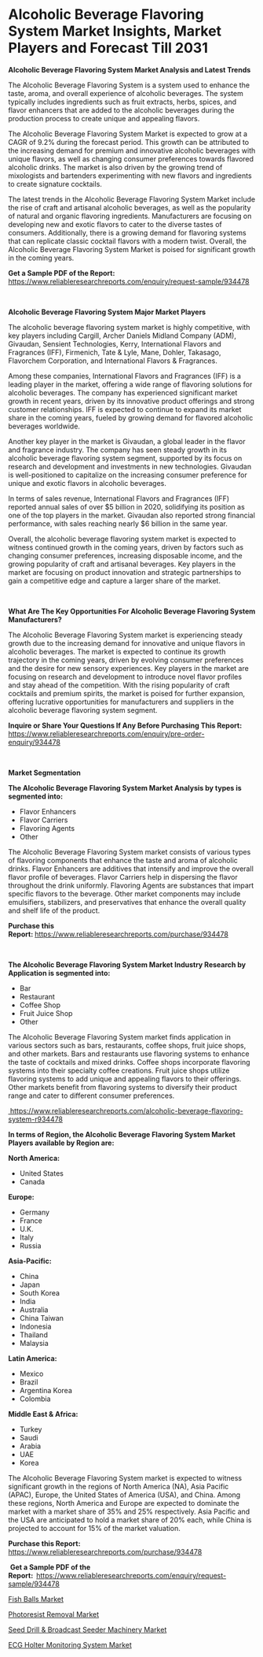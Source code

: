 <p><h1>Alcoholic Beverage Flavoring System Market Insights, Market Players and Forecast Till 2031</h1></p><p><strong>Alcoholic Beverage Flavoring System Market Analysis and Latest Trends</strong></p>
<p><p>The Alcoholic Beverage Flavoring System is a system used to enhance the taste, aroma, and overall experience of alcoholic beverages. The system typically includes ingredients such as fruit extracts, herbs, spices, and flavor enhancers that are added to the alcoholic beverages during the production process to create unique and appealing flavors.</p><p>The Alcoholic Beverage Flavoring System Market is expected to grow at a CAGR of 9.2% during the forecast period. This growth can be attributed to the increasing demand for premium and innovative alcoholic beverages with unique flavors, as well as changing consumer preferences towards flavored alcoholic drinks. The market is also driven by the growing trend of mixologists and bartenders experimenting with new flavors and ingredients to create signature cocktails.</p><p>The latest trends in the Alcoholic Beverage Flavoring System Market include the rise of craft and artisanal alcoholic beverages, as well as the popularity of natural and organic flavoring ingredients. Manufacturers are focusing on developing new and exotic flavors to cater to the diverse tastes of consumers. Additionally, there is a growing demand for flavoring systems that can replicate classic cocktail flavors with a modern twist. Overall, the Alcoholic Beverage Flavoring System Market is poised for significant growth in the coming years.</p></p>
<p><strong>Get a Sample PDF of the Report:&nbsp;</strong> <a href="https://www.reliableresearchreports.com/enquiry/request-sample/934478">https://www.reliableresearchreports.com/enquiry/request-sample/934478</a></p>
<p>&nbsp;</p>
<p><strong>Alcoholic Beverage Flavoring System Major Market Players</strong></p>
<p><p>The alcoholic beverage flavoring system market is highly competitive, with key players including Cargill, Archer Daniels Midland Company (ADM), Givaudan, Sensient Technologies, Kerry, International Flavors and Fragrances (IFF), Firmenich, Tate & Lyle, Mane, Dohler, Takasago, Flavorchem Corporation, and International Flavors & Fragrances.</p><p>Among these companies, International Flavors and Fragrances (IFF) is a leading player in the market, offering a wide range of flavoring solutions for alcoholic beverages. The company has experienced significant market growth in recent years, driven by its innovative product offerings and strong customer relationships. IFF is expected to continue to expand its market share in the coming years, fueled by growing demand for flavored alcoholic beverages worldwide.</p><p>Another key player in the market is Givaudan, a global leader in the flavor and fragrance industry. The company has seen steady growth in its alcoholic beverage flavoring system segment, supported by its focus on research and development and investments in new technologies. Givaudan is well-positioned to capitalize on the increasing consumer preference for unique and exotic flavors in alcoholic beverages.</p><p>In terms of sales revenue, International Flavors and Fragrances (IFF) reported annual sales of over $5 billion in 2020, solidifying its position as one of the top players in the market. Givaudan also reported strong financial performance, with sales reaching nearly $6 billion in the same year.</p><p>Overall, the alcoholic beverage flavoring system market is expected to witness continued growth in the coming years, driven by factors such as changing consumer preferences, increasing disposable income, and the growing popularity of craft and artisanal beverages. Key players in the market are focusing on product innovation and strategic partnerships to gain a competitive edge and capture a larger share of the market.</p></p>
<p>&nbsp;</p>
<p><strong>What Are The Key Opportunities For Alcoholic Beverage Flavoring System Manufacturers?</strong></p>
<p><p>The Alcoholic Beverage Flavoring System market is experiencing steady growth due to the increasing demand for innovative and unique flavors in alcoholic beverages. The market is expected to continue its growth trajectory in the coming years, driven by evolving consumer preferences and the desire for new sensory experiences. Key players in the market are focusing on research and development to introduce novel flavor profiles and stay ahead of the competition. With the rising popularity of craft cocktails and premium spirits, the market is poised for further expansion, offering lucrative opportunities for manufacturers and suppliers in the alcoholic beverage flavoring system segment.</p></p>
<p><strong>Inquire or Share Your Questions If Any Before Purchasing This Report:</strong> <a href="https://www.reliableresearchreports.com/enquiry/pre-order-enquiry/934478">https://www.reliableresearchreports.com/enquiry/pre-order-enquiry/934478</a></p>
<p>&nbsp;</p>
<p><strong>Market Segmentation</strong></p>
<p><strong>The Alcoholic Beverage Flavoring System Market Analysis by types is segmented into:</strong></p>
<p><ul><li>Flavor Enhancers</li><li>Flavor Carriers</li><li>Flavoring Agents</li><li>Other</li></ul></p>
<p><p>The Alcoholic Beverage Flavoring System market consists of various types of flavoring components that enhance the taste and aroma of alcoholic drinks. Flavor Enhancers are additives that intensify and improve the overall flavor profile of beverages. Flavor Carriers help in dispersing the flavor throughout the drink uniformly. Flavoring Agents are substances that impart specific flavors to the beverage. Other market components may include emulsifiers, stabilizers, and preservatives that enhance the overall quality and shelf life of the product.</p></p>
<p><strong>Purchase this Report:&nbsp;</strong><a href="https://www.reliableresearchreports.com/purchase/934478">https://www.reliableresearchreports.com/purchase/934478</a></p>
<p>&nbsp;</p>
<p><strong>The Alcoholic Beverage Flavoring System Market Industry Research by Application is segmented into:</strong></p>
<p><ul><li>Bar</li><li>Restaurant</li><li>Coffee Shop</li><li>Fruit Juice Shop</li><li>Other</li></ul></p>
<p><p>The Alcoholic Beverage Flavoring System market finds application in various sectors such as bars, restaurants, coffee shops, fruit juice shops, and other markets. Bars and restaurants use flavoring systems to enhance the taste of cocktails and mixed drinks. Coffee shops incorporate flavoring systems into their specialty coffee creations. Fruit juice shops utilize flavoring systems to add unique and appealing flavors to their offerings. Other markets benefit from flavoring systems to diversify their product range and cater to different consumer preferences.</p></p>
<p><a href="https://www.reliableresearchreports.com/alcoholic-beverage-flavoring-system-r934478">&nbsp;https://www.reliableresearchreports.com/alcoholic-beverage-flavoring-system-r934478</a></p>
<p><strong>In terms of Region, the Alcoholic Beverage Flavoring System Market Players available by Region are:</strong></p>
<p>
    <p> <strong> North America: </strong>
        <ul>
            <li>United States</li>
            <li>Canada</li>
        </ul>
        </p> 
    <p> <strong> Europe: </strong>
        <ul>
            <li>Germany</li>
            <li>France</li>
            <li>U.K.</li>
            <li>Italy</li>
            <li>Russia</li>
        </ul>
        </p> 
    <p> <strong> Asia-Pacific: </strong>
        <ul>
            <li>China</li>
            <li>Japan</li>
            <li>South Korea</li>
            <li>India</li>
            <li>Australia</li>
            <li>China Taiwan</li>
            <li>Indonesia</li>
            <li>Thailand</li>
            <li>Malaysia</li>
        </ul>
        </p> 
    <p> <strong> Latin America: </strong>
        <ul>
            <li>Mexico</li>
            <li>Brazil</li>
            <li>Argentina Korea</li>
            <li>Colombia</li>
        </ul>
        </p> 
    <p> <strong> Middle East & Africa: </strong>
        <ul>
            <li>Turkey</li>
            <li>Saudi</li>
            <li>Arabia</li>
            <li>UAE</li>
            <li>Korea</li>
        </ul>
    </p>
    </p>
<p><p>The Alcoholic Beverage Flavoring System market is expected to witness significant growth in the regions of North America (NA), Asia Pacific (APAC), Europe, the United States of America (USA), and China. Among these regions, North America and Europe are expected to dominate the market with a market share of 35% and 25% respectively. Asia Pacific and the USA are anticipated to hold a market share of 20% each, while China is projected to account for 15% of the market valuation.</p></p>
<p><strong>Purchase this Report: </strong><a href="https://www.reliableresearchreports.com/purchase/934478">https://www.reliableresearchreports.com/purchase/934478</a></p>
<p>&nbsp;<strong>Get a Sample PDF of the Report:&nbsp;&nbsp;</strong><a href="https://www.reliableresearchreports.com/enquiry/request-sample/934478">https://www.reliableresearchreports.com/enquiry/request-sample/934478</a></p>
<p><strong></strong></p>
<p><p><a href="https://www.linkedin.com/pulse/fish-balls-market-analysis-its-cagr-segmentation-global-industry-lobwe">Fish Balls Market</a></p><p><a href="https://www.linkedin.com/pulse/photoresist-removal-market-trends-forecast-competitive-analysis-8lrle">Photoresist Removal Market</a></p><p><a href="https://github.com/SashaBeier2023/Market-Research-Report-List-1/blob/main/seed-drill-broadcast-seeder-machinery-market.md">Seed Drill & Broadcast Seeder Machinery Market</a></p><p><a href="https://github.com/singletonthaxterkelliehr2df/Market-Research-Report-List-2/blob/main/ecg-holter-monitoring-system-market.md">ECG Holter Monitoring System Market</a></p></p>
